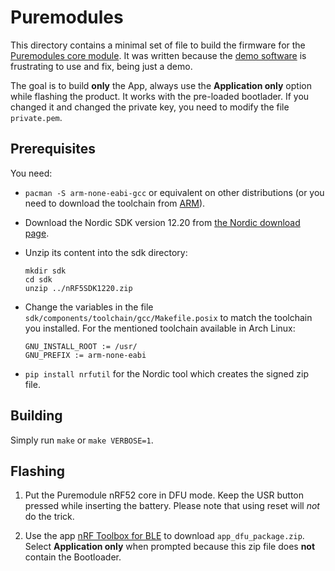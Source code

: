 # Puremodules 

This directory contains a minimal set of file to build the firmware
for the [Puremodules core
module](https://www.kickstarter.com/projects/pureengineering/puremodules-for-dreamers-tinkerers-hackers-and-des/description). It
was written because the [demo
software](https://github.com/PureEngineering/PUREmodules) is
frustrating to use and fix, being just a demo.

The goal is to build **only** the App, always use the **Application
only** option while flashing the product. It works with the pre-loaded
bootlader. If you changed it and changed the private key, you need to
modify the file `private.pem`.

## Prerequisites

You need:
 
* `pacman -S arm-none-eabi-gcc` or equivalent on other distributions
  (or you need to download the toolchain from
  [ARM](https://developer.arm.com/tools-and-software/open-source-software/developer-tools/gnu-toolchain/gnu-rm/downloads)).

* Download the Nordic SDK version 12.20 from [the Nordic download
  page](https://www.nordicsemi.com/Software-and-tools/Software/nRF5-SDK/Download).

* Unzip its content into the sdk directory:
  ```shell
  mkdir sdk
  cd sdk
  unzip ../nRF5SDK1220.zip
  ```

* Change the variables in the file
  `sdk/components/toolchain/gcc/Makefile.posix` to match the toolchain
  you installed. For the mentioned toolchain available in Arch Linux:
  ```shell
  GNU_INSTALL_ROOT := /usr/
  GNU_PREFIX := arm-none-eabi
  ```

* `pip install nrfutil` for the Nordic tool which creates the signed
  zip file.
  
## Building

Simply run `make` or `make VERBOSE=1`.

## Flashing

1. Put the Puremodule nRF52 core in DFU mode. Keep the USR button
   pressed while inserting the battery. Please note that using reset
   will *not* do the trick.
   
1. Use the app [nRF Toolbox for
   BLE](https://play.google.com/store/apps/details?id=no.nordicsemi.android.nrftoolbox)
   to download `app_dfu_package.zip`. Select **Application only** when
   prompted because this zip file does **not** contain the Bootloader.



